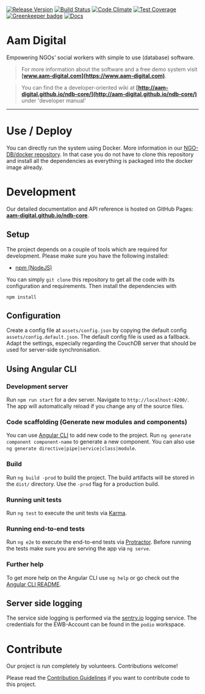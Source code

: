 [![Release Version](https://img.shields.io/github/release/Aam-Digital/ndb-core.svg)](https://github.com/Aam-Digital/ndb-core/releases)
[![Build Status](https://travis-ci.org/Aam-Digital/ndb-core.svg?branch=master)](https://travis-ci.org/Aam-Digital/ndb-core)
[![Code Climate](https://codeclimate.com/github/NGO-DB/ndb-core/badges/gpa.svg)](https://codeclimate.com/github/NGO-DB/ndb-core)
[![Test Coverage](https://api.codeclimate.com/v1/badges/4e4a7a6301064019b2c9/test_coverage)](https://codeclimate.com/github/Aam-Digital/ndb-core/test_coverage)
[![Greenkeeper badge](https://badges.greenkeeper.io/NGO-DB/ndb-core.svg)](https://greenkeeper.io/)
[![Docs](https://img.shields.io/badge/docs-by%20compodoc-blue.svg)](https://aam-digital.github.io/ndb-core/index.html)



# Aam Digital
Empowering NGOs' social workers with simple to use (database) software.

> For more information about the software and a free demo system visit **[www.aam-digital.com](https://www.aam-digital.com)**.

> You can find the a developer-oriented wiki at **[http://aam-digital.github.io/ndb-core/](http://aam-digital.github.io/ndb-core/)** under 'developer manual'

-----


# Use / Deploy
You can directly run the system using Docker. More information in our [NGO-DB/docker repository](https://github.com/NGO-DB/docker/). In that case you do not have to clone this repository and install all the dependencies as everything is packaged into the docker image already.





# Development
Our detailed documentation and API reference is hosted on GitHub Pages: [**aam-digital.github.io/ndb-core**](http://aam-digital.github.io/ndb-core/index.html).


## Setup
The project depends on a couple of tools which are required for development. Please make sure you have the following installed:
- [npm (NodeJS)](https://www.npmjs.org/)

You can simply `git clone` this repository to get all the code with its configuration and requirements.
Then install the dependencies with
```
npm install
```


## Configuration
Create a config file at `assets/config.json` by copying the default config `assets/config.default.json`.
The default config file is used as a fallback.
Adapt the settings, especially regarding the CouchDB server that should be used for server-side synchronisation.



## Using Angular CLI

### Development server

Run `npm run start` for a dev server. Navigate to `http://localhost:4200/`. The app will automatically reload if you change any of the source files.

### Code scaffolding (Generate new modules and components)

You can use [Angular CLI](https://angular.io/cli/generate) to add new code to the project. Run `ng generate component component-name` to generate a new component. You can also use `ng generate directive|pipe|service|class|module`.

### Build

Run `ng build -prod` to build the project. The build artifacts will be stored in the `dist/` directory. Use the `-prod` flag for a production build.

### Running unit tests

Run `ng test` to execute the unit tests via [Karma](https://karma-runner.github.io).

### Running end-to-end tests

Run `ng e2e` to execute the end-to-end tests via [Protractor](http://www.protractortest.org/).
Before running the tests make sure you are serving the app via `ng serve`.

### Further help

To get more help on the Angular CLI use `ng help` or go check out the [Angular CLI README](https://github.com/angular/angular-cli/blob/master/README.md).



## Server side logging

The service side logging is performed via the [sentry.io](https://sentry.io/ewb/aam-digital/) logging service. 
The credentials for the EWB-Account can be found in the `podio` workspace.





# Contribute
Our project is run completely by volunteers. Contributions welcome!

Please read the [Contribution Guidelines](https://github.com/NGO-DB/ndb-core/wiki/Contribution-Guidelines) if you want to contribute code to this project.
